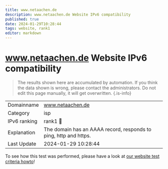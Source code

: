 ```yaml
---
title: www.netaachen.de
description: www.netaachen.de Website IPv6 compatibility
published: true
date: 2024-01-29T10:28:44
tags: website, rank1
editor: markdown
---
```


# www.netaachen.de Website IPv6 compatibility

> The results shown here are accumulated by automation. If you think the data shown is wrong, please contact the administrators. 
> Do not edit this page manually, it will get overwritten.
{.is-info}


|   |   |
| - | - |
| Domainname | www.netaachen.de
| Category | isp |
| IPv6 ranking | rank1 :1st_place_medal: |
| Explanation | The domain has an AAAA record, responds to ping, http and https. |
| Last Update | 2024-01-29 10:28:44 |

To see how this test was performed, please have a look at [our website test criteria howto](/howto/testcriteria/website)!

